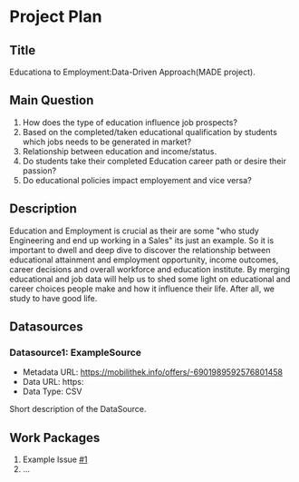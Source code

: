 # Project Plan

## Title
<!-- Give your project a short title. -->
Educationa to Employment:Data-Driven Approach(MADE project).

## Main Question

<!-- Think about one main question you want to answer based on the data. -->
1. How does the type of education influence job prospects?
2. Based on the completed/taken educational qualification by students which jobs needs to be generated in market?
3. Relationship between education and income/status.
4. Do students take their completed Education career path or desire their passion?
5. Do educational policies impact employement and vice versa?

## Description

<!-- Describe your data science project in max. 200 words. Consider writing about why and how you attempt it. -->
Education and Employment is crucial as their are some "who study Engineering and end up working in a Sales" its just an example. So it is important to dwell and deep dive to discover the relationship between educational attainment and employment opportunity, income outcomes, career decisions and overall workforce and education institute.
By merging educational and job data will help us to shed some light on educational and career choices people make and how it influence their life. After all, we study to have good life.

## Datasources

<!-- Describe each datasources you plan to use in a section. Use the prefic "DatasourceX" where X is the id of the datasource. -->

### Datasource1: ExampleSource
* Metadata URL: https://mobilithek.info/offers/-6901989592576801458
* Data URL: https:
* Data Type: CSV

Short description of the DataSource.

## Work Packages

<!-- List of work packages ordered sequentially, each pointing to an issue with more details. -->

1. Example Issue [#1][i1]
2. ...

[i1]: https://github.com/jvalue/made-template/issues/1
